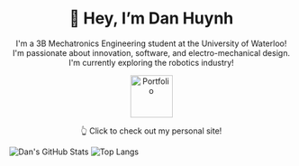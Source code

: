 <div align = center>
  <h1>👋 Hey, I’m Dan Huynh</h1>
  <p>I'm a 3B Mechatronics Engineering student at the University of Waterloo! I'm passionate about innovation, software, and electro-mechanical design. I'm currently exploring the robotics industry!</p>
  <div>
    <a href="https://danryanhuynh.ca/">
      <img height = 75px width = auto src="https://github.com/danielrhuynh/danielrhuynh/blob/main/logo.png" alt="Portfolio"/>
    </a>
  </div>
  <p>👆 Click to check out my personal site!</p>
</div>

![Dan's GitHub Stats](https://github-readme-stats.vercel.app/api?username=danielrhuynh&show_icons=true&theme=tokyonight&hide=issues)
![Top Langs](https://github-readme-stats.vercel.app/api/top-langs/?username=danielrhuynh&layout=compact&theme=tokyonight)

<!--
**Danryanh7/Danryanh7** is a ✨ _special_ ✨ repository because its `README.md` (this file) appears on your GitHub profile.

Here are some ideas to get you started:

- 🔭 I’m currently working on ...
- 🌱 I’m currently learning ...
- 👯 I’m looking to collaborate on ...
- 🤔 I’m looking for help with ...
- 💬 Ask me about ...
- 📫 How to reach me: ...
- 😄 Pronouns: ...
- ⚡ Fun fact: ...
-->
